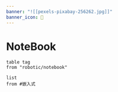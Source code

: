 ```yaml
---
banner: "![[pexels-pixabay-256262.jpg]]"
banner_icon: 🤖
---
```


# NoteBook
```dataview
table tag 
from "robotic/notebook"
```

```dataview
list
from #嵌入式 
```
